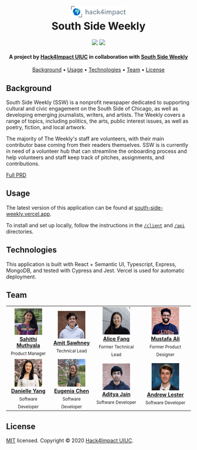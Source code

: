 <h1 align="center">
  <a href="https://uiuc.hack4impact.org"><img src="https://raw.githubusercontent.com/hack4impact-uiuc/uiuc.hack4impact.org/master/public/images/colored-logo.svg" alt="hack4impact logo" width="150"></a>
  <br/>
  South Side Weekly
  </br>
</h1>

<p align="center">
    <img src="https://img.shields.io/github/checks-status/hack4impact-uiuc/south-side-weekly/main?style=flat-square">
    <img src="https://img.shields.io/badge/license-MIT-blue?style=flat-square">
</p>

<h4 align="center">A project by <a href="https://uiuc.hack4impact.org/" target="_blank">Hack4Impact UIUC</a> in collaboration with <a href="https://southsideweekly.com" target="_blank">South Side Weekly</a></h4>

<p align="center">
  <a href="#background">Background</a> •
  <a href="#usage">Usage</a> •
  <a href="#technologies">Technologies</a> •
  <a href="#team">Team</a> •
  <a href="#license">License</a>
</p>

## Background

South Side Weekly (SSW) is a nonprofit newspaper dedicated to supporting cultural and civic engagement on the South Side of Chicago, as well as developing emerging journalists, writers, and artists. The Weekly covers a range of topics, including politics, the arts, public interest issues, as well as poetry, fiction, and local artwork.

The majority of The Weekly's staff are volunteers, with their main contributor base coming from their readers themselves. SSW is is currently in need of a volunteer hub that can streamline the onboarding process and help volunteers and staff keep track of pitches, assignments, and contributions.

[Full PRD](https://docs.google.com/document/d/1p9lpH-tn6EgFzTyAAH_j1hcLqDznzfJ9vQZjzb0koqY/edit?usp=sharing)

## Usage

The latest version of this application can be found at [south-side-weekly.vercel.app](https://south-side-weekly.vercel.app).

To install and set up locally, follow the instructions in the [`/client`](https://github.com/hack4impact-uiuc/mern_template/tree/main/client) and [`/api`](https://github.com/hack4impact-uiuc/mern_template/tree/main/api) directories.

## Technologies

This application is built with React + Semantic UI, Typescript, Express, MongoDB, and tested with Cypress and Jest. Vercel is used for automatic deployment.

## Team

<table align="center">
  <tr>
    <td align="center"><a href="https://www.linkedin.com/in/sahithimuthyala/"><img src="./photos/sahi-muth.jpg" width="75px;" alt="Sahi Muthyala"/><br /><b>Sahithi Muthyala</b></a><br /><sub>Product Manager</sub></td>
    <td align="center"><a href="https://www.linkedin.com/in/amit-m-sawhney/"><img src="./photos/amit-sawhney.jpg" width="75px;" alt="Amit Sawhney"/><br /><b>Amit Sawhney</b></a><br /><sub>Technical Lead</sub></td>
    <td align="center"><a href="https://www.linkedin.com/in/alicesf2/"><img src="./photos/alice-fang.jpeg" width="75px;" alt="Alice Fang"/><br /><b>Alice Fang</b></a><br /><sub>Former Technical Lead</sub></td>
    <td align="center"><a href="https://www.linkedin.com/in/mustafasyedali/"><img src="./photos/mustafa-ali.jpg" width="75px;" alt="Mustafa Ali"/><br /><b>Mustafa Ali</b></a><br /><sub>Former Product Designer</sub></td>
    </tr>
    <tr>
    <td align="center"><a href="https://www.linkedin.com/in/danielle-yang-254308154/"><img src="./photos/danielle-yang.jpg" width="75px;" height="75px;" alt="Danielle Yang"/><br /><b>Danielle Yang</b></a><br /><sub>Software Developer</sub></td>
    <td align="center"><a href="https://www.linkedin.com/in/eugenia-chen-3aa251131/"><img src="./photos/eugenia-chen.jpg" width="75px;" height="75px;" style="object-fit:cover;" alt="Eugenia Chen"/><br /><b>Eugenia Chen</b></a><br /><sub>Software Developer</sub></td>
    <td align="center"><a href="https://neeraj.lol"><img src="./photos/aditya-jain.jpg" width="75px;" alt="Aditya Jain"/><br /><b>Aditya Jain</b></a><br /><sub>Software Developer</sub></td>
    <td align="center"><a href="https://www.linkedin.com/in/andrew-s-lester/"><img src="./photos/andrew-lester.jpg" width="75px;" alt="Andrew Lester"/><br /><b>Andrew Lester</b></a><br /><sub>Software Developer</sub></td>

  </tr>
</table>

## License

[MIT](https://github.com/hack4impact-uiuc/ymca/blob/master/LICENSE) licensed. Copyright © 2020 [Hack4Impact UIUC](https://github.com/hack4impact-uiuc).
